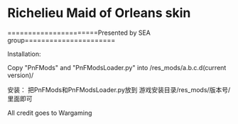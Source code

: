 ﻿# Richelieu Maid of Orleans skin

======================Presented by SEA group======================

Installation: 

Copy "PnFMods" and "PnFModsLoader.py" into /res_mods/a.b.c.d(current version)/


安装：
把PnFMods和PnFModsLoader.py放到
游戏安装目录/res_mods/版本号/ 
里面即可

All credit goes to Wargaming
